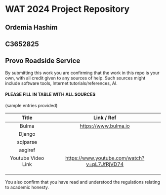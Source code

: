 # WAT 2024 Project Repository

## Ordemia Hashim
## C3652825
## Provo Roadside Service

By submitting this work you are confirming that the work in this repo is your own, with all credit given to any sources of help.
Such sources might include software tools, Internet tutorials/references, AI.

#### PLEASE FILL IN TABLE WITH ALL SOURCES ####
(sample entries provided)

|     **Title**      |                      **Link / Ref**                      |
|:------------------:|:--------------------------------------------------------:|
|       Bulma        |                   https://www.bulma.io                   |
|       Django       |                                                          |
|      sqlparse      |                                                          |
|      asgiref       |                                                          |
| Youtube Video Link |       https://www.youtube.com/watch?v=pL7JfRjVD74        |
|                    |                                                          |
|                    |                                                          |
|                    |                                                          |

You also confirm that you have read and understood the regulations relating to academic honesty.
